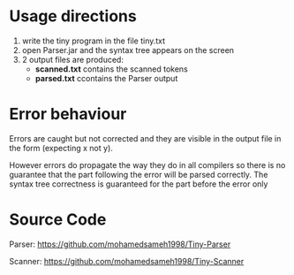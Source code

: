 # Usage directions
1. write the tiny program in the file tiny.txt
2. open Parser.jar and the syntax tree appears on the screen
3. 2 output files are produced:
	- **scanned.txt** contains the scanned tokens
	- **parsed.txt** ccontains the Parser output

# Error behaviour
Errors are caught but not corrected and they are visible in the output file in the form (expecting x not y).

However errors do propagate the way they do in all compilers so there is no guarantee that the part following the error will be parsed correctly. The syntax tree correctness is guaranteed for the part before the error only

# Source Code
Parser: https://github.com/mohamedsameh1998/Tiny-Parser

Scanner: https://github.com/mohamedsameh1998/Tiny-Scanner
